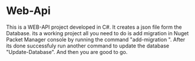 # Web-Api

This is a WEB-API project developed in C#. It creates a json file form the Database. its a working project all you need to do is add migration in Nuget Packet Manager console by running the command "add-migration <migration name>". After its done successfuly run another command to update the database "Update-Database". And then you are good to go.
